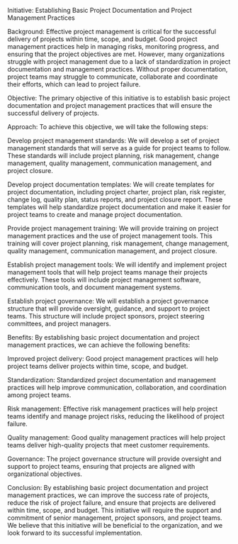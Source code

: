 Initiative: Establishing Basic Project Documentation and Project Management Practices

Background:
Effective project management is critical for the successful delivery of projects within time, scope, and budget. Good project management practices help in managing risks, monitoring progress, and ensuring that the project objectives are met. However, many organizations struggle with project management due to a lack of standardization in project documentation and management practices. Without proper documentation, project teams may struggle to communicate, collaborate and coordinate their efforts, which can lead to project failure.

Objective:
The primary objective of this initiative is to establish basic project documentation and project management practices that will ensure the successful delivery of projects.

Approach:
To achieve this objective, we will take the following steps:

Develop project management standards: We will develop a set of project management standards that will serve as a guide for project teams to follow. These standards will include project planning, risk management, change management, quality management, communication management, and project closure.

Develop project documentation templates: We will create templates for project documentation, including project charter, project plan, risk register, change log, quality plan, status reports, and project closure report. These templates will help standardize project documentation and make it easier for project teams to create and manage project documentation.

Provide project management training: We will provide training on project management practices and the use of project management tools. This training will cover project planning, risk management, change management, quality management, communication management, and project closure.

Establish project management tools: We will identify and implement project management tools that will help project teams manage their projects effectively. These tools will include project management software, communication tools, and document management systems.

Establish project governance: We will establish a project governance structure that will provide oversight, guidance, and support to project teams. This structure will include project sponsors, project steering committees, and project managers.

Benefits:
By establishing basic project documentation and project management practices, we can achieve the following benefits:

Improved project delivery: Good project management practices will help project teams deliver projects within time, scope, and budget.

Standardization: Standardized project documentation and management practices will help improve communication, collaboration, and coordination among project teams.

Risk management: Effective risk management practices will help project teams identify and manage project risks, reducing the likelihood of project failure.

Quality management: Good quality management practices will help project teams deliver high-quality projects that meet customer requirements.

Governance: The project governance structure will provide oversight and support to project teams, ensuring that projects are aligned with organizational objectives.

Conclusion:
By establishing basic project documentation and project management practices, we can improve the success rate of projects, reduce the risk of project failure, and ensure that projects are delivered within time, scope, and budget. This initiative will require the support and commitment of senior management, project sponsors, and project teams. We believe that this initiative will be beneficial to the organization, and we look forward to its successful implementation.
